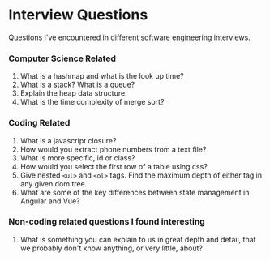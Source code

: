 # Interview Questions
Questions I've encountered in different software engineering interviews.

### Computer Science Related
1. What is a hashmap and what is the look up time?
2. What is a stack? What is a queue?
3. Explain the heap data structure.
4. What is the time complexity of merge sort?

### Coding Related
1. What is a javascript closure?
2. How would you extract phone numbers from a text file?
3. What is more specific, id or class?
4. How would you select the first row of a table using css?
5. Give nested `<ul>` and `<ol>` tags. Find the maximum depth of either tag in any given dom tree.
6. What are some of the key differences between state management in Angular and Vue?

### Non-coding related questions I found interesting
1. What is something you can explain to us in great depth and detail, that we probably don't know anything, or very little, about?
